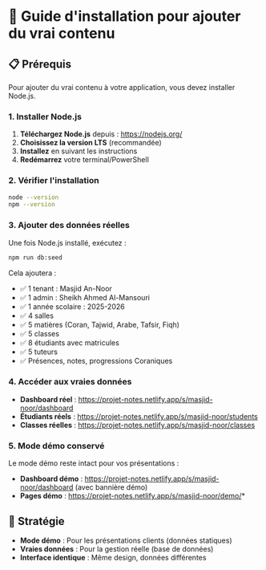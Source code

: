 # 🚀 Guide d'installation pour ajouter du vrai contenu

## 📋 Prérequis

Pour ajouter du vrai contenu à votre application, vous devez installer Node.js.

### 1. Installer Node.js

1. **Téléchargez Node.js** depuis : https://nodejs.org/
2. **Choisissez la version LTS** (recommandée)
3. **Installez** en suivant les instructions
4. **Redémarrez** votre terminal/PowerShell

### 2. Vérifier l'installation

```bash
node --version
npm --version
```

### 3. Ajouter des données réelles

Une fois Node.js installé, exécutez :

```bash
npm run db:seed
```

Cela ajoutera :
- ✅ 1 tenant : Masjid An-Noor
- ✅ 1 admin : Sheikh Ahmed Al-Mansouri
- ✅ 1 année scolaire : 2025-2026
- ✅ 4 salles
- ✅ 5 matières (Coran, Tajwid, Arabe, Tafsir, Fiqh)
- ✅ 5 classes
- ✅ 8 étudiants avec matricules
- ✅ 5 tuteurs
- ✅ Présences, notes, progressions Coraniques

### 4. Accéder aux vraies données

- **Dashboard réel** : https://projet-notes.netlify.app/s/masjid-noor/dashboard
- **Étudiants réels** : https://projet-notes.netlify.app/s/masjid-noor/students
- **Classes réelles** : https://projet-notes.netlify.app/s/masjid-noor/classes

### 5. Mode démo conservé

Le mode démo reste intact pour vos présentations :
- **Dashboard démo** : https://projet-notes.netlify.app/s/masjid-noor/dashboard (avec bannière démo)
- **Pages démo** : https://projet-notes.netlify.app/s/masjid-noor/demo/*

## 🎯 Stratégie

- **Mode démo** : Pour les présentations clients (données statiques)
- **Vraies données** : Pour la gestion réelle (base de données)
- **Interface identique** : Même design, données différentes
